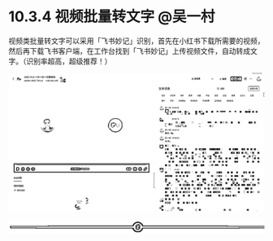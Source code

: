 # 10.3.4 视频批量转文字 @吴一村

视频类批量转文字可以采用「飞书妙记」识别，首先在小红书下载所需要的视频，然后再下载飞书客户端，在工作台找到「飞书妙记」上传视频文件，自动转成文字。（识别率超高，超级推荐！）

![](img/8efdf13c36ec785a1ee4242bdde580a6.png)

![](img/f5f11c405b1ebfa42488ca1035ca05ad.png)